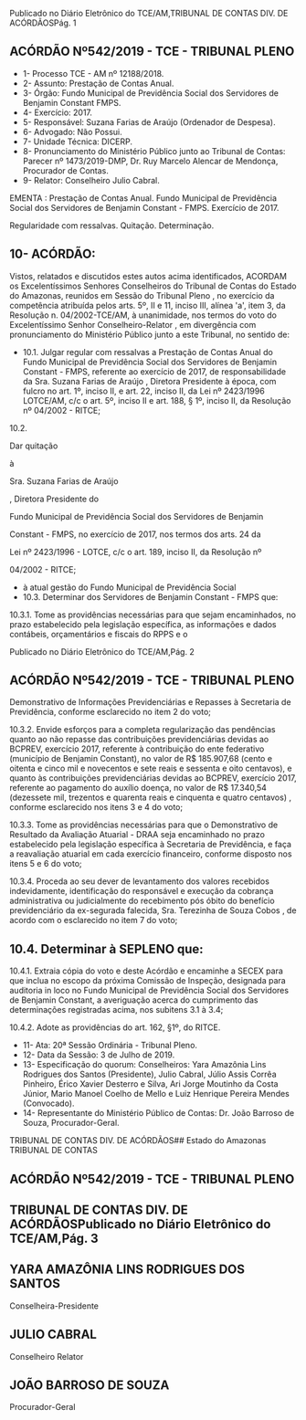 Publicado  no  Diário  Eletrônico do TCE/AM,TRIBUNAL DE CONTAS DIV. DE ACÓRDÃOSPág. 1

## ACÓRDÃO Nº542/2019 - TCE - TRIBUNAL PLENO

- 1- Processo TCE - AM nº 12188/2018.
- 2- Assunto: Prestação de Contas Anual.
- 3- Órgão: Fundo Municipal de Previdência Social dos Servidores de Benjamin Constant FMPS.
- 4- Exercício: 2017.
- 5- Responsável: Suzana Farias de Araújo (Ordenador de Despesa).
- 6- Advogado: Não Possui.
- 7- Unidade Técnica: DICERP.
- 8- Pronunciamento  do  Ministério  Público  junto  ao  Tribunal  de  Contas: Parecer  nº 1473/2019-DMP, Dr. Ruy Marcelo Alencar de Mendonça, Procurador de Contas.
- 9- Relator: Conselheiro Julio Cabral.

EMENTA : Prestação de Contas Anual. Fundo Municipal  de  Previdência  Social  dos  Servidores  de Benjamin Constant - FMPS. Exercício de 2017.

Regularidade com ressalvas. Quitação. Determinação.

## 10-  ACÓRDÃO:

Vistos, relatados e discutidos estes autos acima identificados, ACORDAM os Excelentíssimos Senhores Conselheiros do Tribunal de Contas do Estado do Amazonas, reunidos em Sessão do Tribunal Pleno , no exercício da competência atribuída pelos arts. 5º, II e 11, inciso III, alínea 'a', item 3, da Resolução n. 04/2002-TCE/AM, à unanimidade, nos termos do voto do Excelentíssimo Senhor Conselheiro-Relator , em divergência com pronunciamento do Ministério Público junto a este Tribunal, no sentido de:

- 10.1. Julgar regular com ressalvas a Prestação de Contas Anual do Fundo Municipal de Previdência Social dos Servidores de Benjamin Constant - FMPS, referente ao exercício de 2017, de responsabilidade da Sra. Suzana Farias de Araújo , Diretora Presidente à época, com fulcro no art.  1º,  inciso  II,  e  art.  22,  inciso  II,  da  Lei  nº  2423/1996  LOTCE/AM,  c/c  o  art.  5º,  inciso  II  e  art.  188,  §  1º,  inciso  II,  da Resolução nº 04/2002 - RITCE;

10.2.

Dar quitação

à

Sra. Suzana Farias de Araújo

, Diretora Presidente do

Fundo  Municipal  de  Previdência  Social  dos  Servidores  de  Benjamin

Constant - FMPS, no exercício de 2017, nos termos dos arts. 24 da

Lei nº 2423/1996 - LOTCE, c/c o art. 189, inciso II, da Resolução nº

04/2002 - RITCE;

- à  atual gestão do Fundo Municipal de Previdência Social
- 10.3. Determinar dos Servidores de Benjamin Constant - FMPS que:

10.3.1. Tome as providências necessárias para que sejam encaminhados,  no  prazo  estabelecido  pela  legislação  específica,  as informações e dados contábeis, orçamentários e fiscais do RPPS e o

Publicado  no  Diário  Eletrônico do TCE/AM,Pág. 2

## ACÓRDÃO Nº542/2019 - TCE - TRIBUNAL PLENO

Demonstrativo de Informações Previdenciárias e Repasses à Secretaria de Previdência, conforme esclarecido no item 2 do voto;

10.3.2. Envide esforços para a completa regularização das pendências quanto  ao  não repasse das contribuições previdenciárias devidas ao BCPREV, exercício 2017,  referente  à  contribuição  do  ente  federativo (município de Benjamin Constant), no valor de R$ 185.907,68 (cento e oitenta  e  cinco  mil  e  novecentos  e  sete  reais  e  sessenta  e  oito centavos), e  quanto às contribuições previdenciárias devidas ao BCPREV, exercício 2017, referente ao pagamento do auxílio doença, no valor de R$ 17.340,54 (dezessete mil, trezentos e quarenta reais e cinquenta e quatro centavos) , conforme esclarecido nos itens 3 e 4 do voto;

10.3.3. Tome as providências  necessárias  para  que  o  Demonstrativo de  Resultado  da  Avaliação  Atuarial  -  DRAA  seja  encaminhado  no prazo estabelecido pela legislação específica à Secretaria de Previdência, e faça a reavaliação atuarial em cada exercício financeiro, conforme disposto nos itens 5 e 6 do voto;

10.3.4. Proceda ao seu dever de levantamento dos valores recebidos indevidamente, identificação do responsável e execução da cobrança administrativa ou judicialmente do recebimento pós óbito do benefício previdenciário  da  ex-segurada  falecida, Sra.  Terezinha  de  Souza Cobos , de acordo com o esclarecido no item 7 do voto;

## 10.4. Determinar à SEPLENO que:

10.4.1. Extraia cópia do voto e deste Acórdão e encaminhe a SECEX para que inclua no escopo da próxima Comissão de Inspeção, designada  para  auditoria in  loco no Fundo  Municipal  de  Previdência Social dos Servidores de Benjamin Constant, a averiguação acerca do cumprimento das determinações registradas acima, nos subitens 3.1 à 3.4;

10.4.2. Adote as providências do art. 162, §1º, do RITCE.

- 11-  Ata: 20ª Sessão Ordinária - Tribunal Pleno.
- 12-  Data da Sessão: 3 de Julho de 2019.
- 13-  Especificação  do  quorum: Conselheiros: Yara  Amazônia  Lins  Rodrigues  dos Santos (Presidente), Julio Cabral, Júlio Assis Corrêa Pinheiro, Érico Xavier Desterro e Silva,  Ari  Jorge  Moutinho  da  Costa  Júnior,  Mario  Manoel  Coelho  de  Mello  e  Luiz Henrique Pereira Mendes (Convocado).
- 14-  Representante  do  Ministério  Público  de  Contas: Dr. João  Barroso  de  Souza, Procurador-Geral.

TRIBUNAL DE CONTAS DIV. DE ACÓRDÃOS## Estado do Amazonas TRIBUNAL DE CONTAS

## ACÓRDÃO Nº542/2019 - TCE - TRIBUNAL PLENO

## TRIBUNAL DE CONTAS DIV. DE ACÓRDÃOSPublicado  no  Diário  Eletrônico do TCE/AM,Pág. 3

## YARA AMAZÔNIA LINS RODRIGUES DOS SANTOS

Conselheira-Presidente

## JULIO CABRAL

Conselheiro Relator

## JOÃO BARROSO DE SOUZA

Procurador-Geral